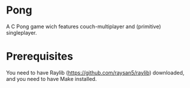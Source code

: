 # Pong
A C Pong game wich features couch-multiplayer and (primitive) singleplayer.

# Prerequisites
You need to have Raylib (https://github.com/raysan5/raylib) downloaded, and you need to have Make installed.
